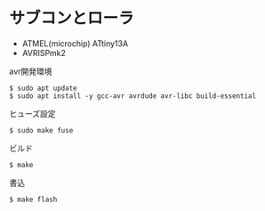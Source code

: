 # サブコンとローラ 

* ATMEL(microchip) ATtiny13A
* AVRISPmk2

avr開発環境

	$ sudo apt update
	$ sudo apt install -y gcc-avr avrdude avr-libc build-essential

ヒューズ設定

	$ sudo make fuse

ビルド

	$ make

書込

	$ make flash



